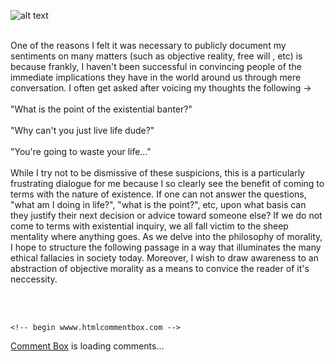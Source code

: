 ![alt text](https://theCaseFor.github.io/morality2.jpeg)

<html>
  <body>
    <p><br>One of the reasons I felt it was necessary to publicly document my sentiments on many matters (such as objective reality, free will , etc) is because frankly, I haven't been successful in convincing people of the immediate implications they have in the world around us through mere conversation. I often get asked after voicing my thoughts the following -> <br><br>"What is the point of the existential banter?"<br><br>"Why can't you just live life dude?"<br><br>"You're going to waste your life..."<br><br> While I try not to be dismissive of these suspicions, this is a particularly frustrating dialogue for me because I so clearly see the benefit of coming to terms with the nature of existence. If one can not answer the questions, "what am I doing in life?", "what is the point?", etc, upon what basis can they justify their next decision or advice toward someone else? If we do not come to terms with existential inquiry, we all fall victim to the sheep mentality where anything goes. As we delve into the philosophy of morality, I hope to structure the following passage in a way that illuminates the many ethical fallacies in society today. Moreover, I wish to draw awareness to an abstraction of objective morality as a means to convice the reader of it's neccessity. 
    </p>
        <br><br>
      <!-- Insert these scripts at the bottom of the HTML, but before you use any Firebase services -->

    <!-- begin wwww.htmlcommentbox.com -->
 <div id="HCB_comment_box"><a href="http://www.htmlcommentbox.com">Comment Box</a> is loading comments...</div>
 <link rel="stylesheet" type="text/css" href="https://www.htmlcommentbox.com/static/skins/bootstrap/twitter-bootstrap.css?v=0" />
 <script type="text/javascript" id="hcb"> /*<!--*/ if(!window.hcb_user){hcb_user={};} (function(){var s=document.createElement("script"), l=hcb_user.PAGE || (""+window.location).replace(/'/g,"%27"), h="https://www.htmlcommentbox.com";s.setAttribute("type","text/javascript");s.setAttribute("src", h+"/jread?page="+encodeURIComponent(l).replace("+","%2B")+"&mod=%241%24wq1rdBcg%2474Xi6S4kGidvwL8ZB4hSD."+"&opts=16862&num=10&ts=1577810820501");if (typeof s!="undefined") document.getElementsByTagName("head")[0].appendChild(s);})(); /*-->*/ </script>
<!-- end www.htmlcommentbox.com -->


  </body>
</html>

